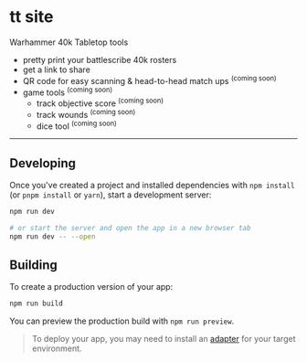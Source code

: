 # tt site

Warhammer 40k Tabletop tools

- pretty print your battlescribe 40k rosters
- get a link to share
- QR code for easy scanning & head-to-head match ups <sup>(coming soon)</sup>
- game tools <sup>(coming soon)</sup>
  - track objective score <sup>(coming soon)</sup>
  - track wounds <sup>(coming soon)</sup>
  - dice tool <sup>(coming soon)</sup>


---

## Developing

Once you've created a project and installed dependencies with `npm install` (or `pnpm install` or `yarn`), start a development server:

```bash
npm run dev

# or start the server and open the app in a new browser tab
npm run dev -- --open
```

## Building

To create a production version of your app:

```bash
npm run build
```

You can preview the production build with `npm run preview`.

> To deploy your app, you may need to install an [adapter](https://kit.svelte.dev/docs/adapters) for your target environment.
